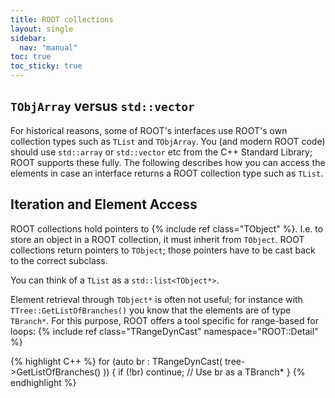 ```yaml
---
title: ROOT collections
layout: single
sidebar:
  nav: "manual"
toc: true
toc_sticky: true
---
```


## `TObjArray` versus `std::vector`

For historical reasons, some of ROOT's interfaces use ROOT's own collection types such as `TList` and `TObjArray`.
You (and modern ROOT code) should use `std::array` or `std::vector` etc from the C++ Standard Library; ROOT supports these fully.
The following describes how you can access the elements in case an interface returns a ROOT collection type such as `TList`.

## Iteration and Element Access

ROOT collections hold pointers to {% include ref class="TObject" %}.
I.e. to store an object in a ROOT collection, it must inherit from `TObject`.
ROOT collections return pointers to `TObject`; those pointers have to be cast back to the correct subclass.

You can think of a `TList` as a `std::list<TObject*>`.

Element retrieval through `TObject*` is often not useful;
for instance with `TTree::GetListOfBranches()` you know that the elements are of type `TBranch*`.
For this purpose, ROOT offers a tool specific for range-based for loops: {% include ref class="TRangeDynCast" namespace="ROOT::Detail" %}

{% highlight C++ %}
for (auto br : TRangeDynCast<TBranch>( tree->GetListOfBranches() )) {
    if (!br) continue;
    // Use br as a TBranch*
}
{% endhighlight %}
